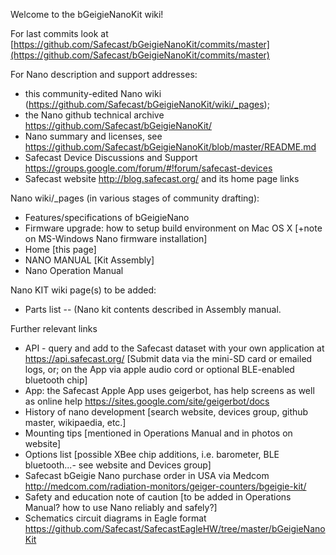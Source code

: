 Welcome to the bGeigieNanoKit wiki!

For last commits look at [https://github.com/Safecast/bGeigieNanoKit/commits/master](https://github.com/Safecast/bGeigieNanoKit/commits/master)

For Nano description and support addresses: 
* this community-edited Nano wiki (https://github.com/Safecast/bGeigieNanoKit/wiki/_pages);
* the Nano github technical archive https://github.com/Safecast/bGeigieNanoKit/
* Nano summary and licenses, see https://github.com/Safecast/bGeigieNanoKit/blob/master/README.md
* Safecast Device Discussions and Support https://groups.google.com/forum/#!forum/safecast-devices 
* Safecast website http://blog.safecast.org/  and its home page links

Nano wiki/_pages (in various stages of community drafting):
* Features/specifications of bGeigieNano
* Firmware upgrade: how to setup build environment on Mac OS X [+note on MS-Windows Nano firmware installation]
* Home [this page]
* NANO MANUAL [Kit Assembly] 
* Nano Operation Manual 

Nano KIT wiki page(s) to be added:
* Parts list -- (Nano kit contents described in Assembly manual. 

Further relevant links 
* API - query and add to the Safecast dataset with your own application at  https://api.safecast.org/  [Submit data via the mini-SD card or emailed logs, or;  on the App via apple audio cord or optional BLE-enabled bluetooth chip]
* App: the Safecast Apple App uses geigerbot, has help screens as well as online help https://sites.google.com/site/geigerbot/docs 
* History of nano development [search website, devices group, github master, wikipaedia, etc.]
* Mounting tips [mentioned in Operations Manual and in photos on website]
* Options list [possible XBee chip additions, i.e. barometer, BLE bluetooth...- see website and Devices group]
* Safecast bGeigie Nano purchase order in USA via Medcom http://medcom.com/radiation-monitors/geiger-counters/bgeigie-kit/
* Safety and education note of caution [to be added in Operations Manual? how to use Nano reliably and safely?]
* Schematics circuit diagrams in Eagle format https://github.com/Safecast/SafecastEagleHW/tree/master/bGeigieNanoKit